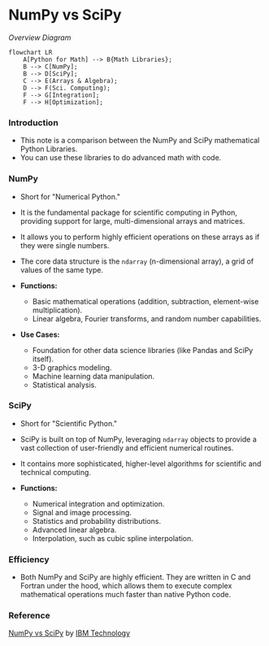 # NumPy vs SciPy

_Overview Diagram_

```mermaid
flowchart LR
    A[Python for Math] --> B{Math Libraries};
    B --> C[NumPy];
    B --> D[SciPy];
    C --> E(Arrays & Algebra);
    D --> F(Sci. Computing);
    F --> G[Integration];
    F --> H[Optimization];
```

### Introduction

- This note is a comparison between the NumPy and SciPy mathematical Python Libraries.
- You can use these libraries to do advanced math with code.

### NumPy

- Short for "Numerical Python."
- It is the fundamental package for scientific computing in Python, providing support for large, multi-dimensional arrays and matrices.
- It allows you to perform highly efficient operations on these arrays as if they were single numbers.
- The core data structure is the `ndarray` (n-dimensional array), a grid of values of the same type.
- **Functions:**
  - Basic mathematical operations (addition, subtraction, element-wise multiplication).
  - Linear algebra, Fourier transforms, and random number capabilities.

- **Use Cases:**
  - Foundation for other data science libraries (like Pandas and SciPy itself).
  - 3-D graphics modeling.
  - Machine learning data manipulation.
  - Statistical analysis.

### SciPy

- Short for "Scientific Python."
- SciPy is built on top of NumPy, leveraging `ndarray` objects to provide a vast collection of user-friendly and efficient numerical routines.
- It contains more sophisticated, higher-level algorithms for scientific and technical computing.

- **Functions:**
  - Numerical integration and optimization.
  - Signal and image processing.
  - Statistics and probability distributions.
  - Advanced linear algebra.
  - Interpolation, such as cubic spline interpolation.

### Efficiency

- Both NumPy and SciPy are highly efficient. They are written in C and Fortran under the hood, which allows them to execute complex mathematical operations much faster than native Python code.

### Reference

[NumPy vs SciPy](https://www.youtube.com/watch?v=l3s-_8uTBVA) by [IBM Technology](https://www.youtube.com/@IBMTechnology)
